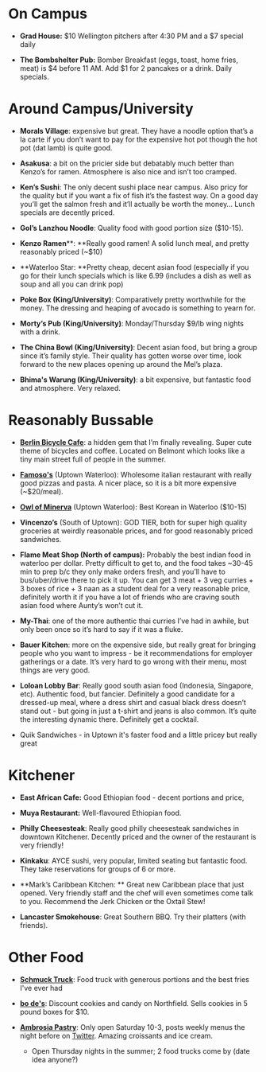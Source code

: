 <!-- TITLE: Restaurants -->
<!-- SUBTITLE: Where to eat around the campus, and beyond? -->

# On Campus

* **Grad House:** $10 Wellington pitchers after 4:30 PM and a $7 special daily

* **The Bombshelter Pub:** Bomber Breakfast (eggs, toast, home fries, meat) is $4 before 11 AM. Add $1 for 2 pancakes or a drink. Daily specials.

# Around Campus/University

* **Morals Village**: expensive but great. They have a noodle option that’s a la carte if you don’t want to pay for the expensive hot pot though the hot pot (dat lamb) is quite good.

* **Asakusa**: a bit on the pricier side but debatably much better than Kenzo’s for ramen. Atmosphere is also nice and isn’t too cramped.

* **Ken’s Sushi**: The only decent sushi place near campus. Also pricy for the quality but if you want a fix of fish it’s the fastest way. On a good day you’ll get the salmon fresh and it’ll actually be worth the money… Lunch specials are decently priced.

* **Gol’s Lanzhou Noodle**: Quality food with good portion size ($10-15).

* **Kenzo Ramen****: **Really good ramen! A solid lunch meal, and pretty reasonably priced (~$10)

* **Waterloo Star: **Pretty cheap, decent asian food (especially if you go for their lunch specials which is like 6.99 (includes a dish as well as soup and all you can drink pop)

* **Poke Box (King/University)**: Comparatively pretty worthwhile for the money. The dressing and heaping of avocado is something to yearn for.

* **Morty’s Pub (King/University)**: Monday/Thursday $9/lb wing nights with a drink. 

* **The China Bowl (King/University)**: Decent asian food, but bring a group since it’s family style. Their quality has gotten worse over time, look forward to the new places opening up around the Mel’s plaza.

* **Bhima's Warung (King/University)**: a bit expensive, but fantastic food and atmosphere. Very relaxed.

# Reasonably Bussable

* [**Berlin Bicycle Cafe**](https://www.yelp.ca/biz/berlin-bicycle-cafe-kitchener): a hidden gem that I’m finally revealing. Super cute theme of bicycles and coffee. Located on Belmont which looks like a tiny main street full of people in the summer. 

* [**Famoso's**](https://famoso.ca/) (Uptown Waterloo): Wholesome italian restaurant with really good pizzas and pasta. A nicer place, so it is a bit more expensive (~$20/meal). 

* [**Owl of Minerva**](https://www.yelp.ca/biz/the-famous-owl-of-minerva-waterloo)  (Uptown Waterloo): Best Korean in Waterloo ($10-15)

* **Vincenzo’s**  (South of Uptown): GOD TIER, both for super high quality groceries at weirdly reasonable prices, and for good reasonably priced sandwiches.

* **Flame Meat Shop (North of campus):** Probably the best indian food in waterloo per dollar. Pretty difficult to get to, and the food takes ~30-45 min to prep b/c they only make orders fresh, and you’ll have to bus/uber/drive there to pick it up. You can get 3 meat + 3 veg curries + 3 boxes of rice + 3 naan as a student deal for a very reasonable price, definitely worth it if you have a lot of friends who are craving south asian food where Aunty’s won’t cut it.

* **My-Thai**: one of the more authentic thai curries I’ve had in awhile, but only been once so it’s hard to say if it was a fluke.

* **Bauer Kitchen**: more on the expensive side, but really great for bringing people who you want to impress - be it recommendations for employer gatherings or a date. It’s very hard to go wrong with their menu, most things are very good.

* **Loloan Lobby Bar**: Really good south asian food (Indonesia, Singapore, etc). Authentic food, but fancier. Definitely a good candidate for a dressed-up meal, where a dress shirt and casual black dress doesn’t stand out - but going in just a t-shirt and jeans is also common. It’s quite the interesting dynamic there. Definitely get a cocktail.

* Quik Sandwiches - in Uptown it's faster food and a little pricey but really great

# Kitchener

* **East African Cafe:** Good Ethiopian food - decent portions and price, 

* **Muya Restaurant:** Well-flavoured Ethiopian food.

* **Philly Cheesesteak**: Really good philly cheesesteak sandwiches in downtown Kitchener. Decently priced and the owner of the restaurant is very friendly!

* **Kinkaku**: AYCE sushi, very popular, limited seating but fantastic food. They take reservations for groups of 6 or more. 

* **Mark’s Caribbean Kitchen: ** Great new Caribbean place that just opened. Very friendly staff and the chef will even sometimes come talk to you. Recommend the Jerk Chicken or the Oxtail Stew!

* **Lancaster Smokehouse**: Great Southern BBQ. Try their platters (with friends). 

# Other Food

* [**Schmuck Truck**](http://www.schmuckngourmet.ca/): Food truck with generous portions and the best fries I've ever had

* [**bo de's**](http://www.bodefoods.com/): Discount cookies and candy on Northfield. Sells cookies in 5 pound boxes for $10.

* [**Ambrosia Pastry**](https://ambrosiapastry.com): Only open Saturday 10-3, posts weekly menus the night before on [Twitter](https://twitter.com/Ambrosia_Pastry). Amazing croissants and ice cream.

    * Open Thursday nights in the summer; 2 food trucks come by (date idea anyone?)